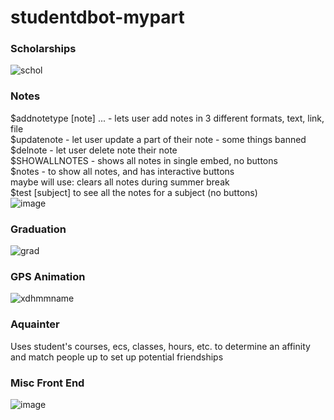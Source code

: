 # studentdbot-mypart
### Scholarships
![schol](https://user-images.githubusercontent.com/69024184/153770914-6be2627c-9b5c-45ab-b809-9a5c4bb90779.png)

### Notes
$addnotetype [note] ... - lets user add notes in 3 different formats, text, link, file
<br>
$updatenote - let user update a part of their note - some things banned
<br>
$delnote - let user delete note their note
<br>
$SHOWALLNOTES - shows all notes in single embed, no buttons<br>
$notes - to show all notes, and has interactive buttons
<br>
maybe will use: clears all notes during summer break
<br>
$test [subject] to see all the notes for a subject (no buttons)
<br>
![image](https://user-images.githubusercontent.com/69024184/157091559-10a460d8-cbe0-4556-9d57-e40c89516fa1.png)

### Graduation
![grad](https://user-images.githubusercontent.com/69024184/153770936-ca73ddf5-7172-428b-938f-fcd4fa3ed511.png)

### GPS Animation
![xdhmmname](https://user-images.githubusercontent.com/69024184/153770948-433d5d86-9c5e-410f-ade6-1472b6e40810.gif)

### Aquainter
Uses student's courses, ecs, classes, hours, etc. to determine an affinity and match people up to set up potential friendships

### Misc Front End
![image](https://user-images.githubusercontent.com/69024184/153771082-cfd3e337-7f25-4af0-a63c-c34cd7a931d8.png)

